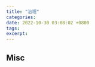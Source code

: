 ```yaml
---
title: "治理"
categories: 
date: 2022-10-30 03:08:02 +0800
tags: 
excerpt: 
---
```













## Misc



